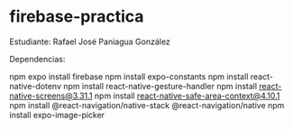 ﻿# firebase-practica

Estudiante: Rafael José Paniagua González

Dependencias:

npm expo install firebase
npm install expo-constants
npm install react-native-dotenv
npm install react-native-gesture-handler
npm install react-native-screens@3.31.1
npm install react-native-safe-area-context@4.10.1
npm install @react-navigation/native-stack @react-navigation/native
npm install expo-image-picker
